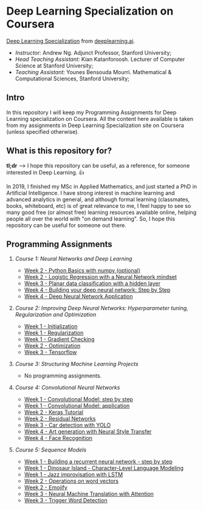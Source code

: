 # Deep Learning Specialization on Coursera
[Deep Learning Specialization](https://www.coursera.org/specializations/deep-learning) from [deeplearning.ai](https://www.deeplearning.ai/).

 * *Instructor:* Andrew Ng. Adjunct Professor, Stanford University;
 * *Head Teaching Assistant:* Kian Katanforoosh. Lecturer of Computer Science at Stanford University;
 * *Teaching Assistant:* Younes Bensouda Mourri. Mathematical & Computational Sciences, Stanford University;

## Intro
In this repository I will keep my Programming Assignments for Deep Learning specialization on Coursera. All the content here available is taken from my assignments in Deep Learning Specialization site on Coursera (unless specified otherwise).

## What is this repository for?
**tl;dr** --> I hope this repository can be useful, as a reference, for someone interested in Deep Learning. :+1:

In 2019, I finished my MSc in Applied Mathematics, and just started a PhD in Artificial Intelligence. I have strong interest in machine learning and advanced analytics in general, and although formal learning (classmates, books, whiteboard, etc) is of great relevance to me, I feel happy to see so many good free (or almost free) learning resources available online, helping people all over the world with "on demand learning". So, I hope this repository can be useful for someone out there.

## Programming Assignments

1. *Course 1: Neural Networks and Deep Learning*

	* [Week 2 - Python Basics with numpy (optional)](https://nbviewer.jupyter.org/github/errearanhas/Deep-Learning/blob/master/Programming%20Assignments/Course%201:%20Neural%20Networks%20and%20Deep%20Learning/Python_Basics_With_Numpy_v3.ipynb)
	* [Week 2 - Logistic Regression with a Neural Network mindset](https://nbviewer.jupyter.org/github/errearanhas/Deep-Learning/blob/master/Programming%20Assignments/Course%201:%20Neural%20Networks%20and%20Deep%20Learning/Logistic_Regression_with_a_Neural_Network_mindset_v5.ipynb)
	* [Week 3 - Planar data classification with a hidden layer](https://nbviewer.jupyter.org/github/errearanhas/Deep-Learning/blob/master/Programming%20Assignments/Course%201:%20Neural%20Networks%20and%20Deep%20Learning/Planar_data_classification_with_onehidden_layer_v6b.ipynb)
	* [Week 4 - Building your deep neural network: Step by Step](https://nbviewer.jupyter.org/github/errearanhas/Deep-Learning/blob/master/Programming%20Assignments/Course%201:%20Neural%20Networks%20and%20Deep%20Learning/Building_your_Deep_Neural_Network_Step_by_Step_v8.ipynb)
	* [Week 4 - Deep Neural Network Application](https://nbviewer.jupyter.org/github/errearanhas/Deep-Learning/blob/master/Programming%20Assignments/Course%201:%20Neural%20Networks%20and%20Deep%20Learning/Deep_Neural_Network_Application_v8.ipynb)

2. *Course 2: Improving Deep Neural Networks: Hyperparameter tuning, Regularization and Optimization*

	* [Week 1 - Initialization](https://nbviewer.jupyter.org/github/errearanhas/Deep-Learning/blob/master/Programming%20Assignments/Course%202%3A%20Improving%20Deep%20Neural%20Networks%3A%20Hyperparameter%20tuning%2C%20Regularization%20and%20Optimization/Initialization.ipynb)
	* [Week 1 - Regularization](https://nbviewer.jupyter.org/github/errearanhas/Deep-Learning/blob/master/Programming%20Assignments/Course%202%3A%20Improving%20Deep%20Neural%20Networks%3A%20Hyperparameter%20tuning%2C%20Regularization%20and%20Optimization/Regularization_v2.ipynb)
	* [Week 1 - Gradient Checking](https://nbviewer.jupyter.org/github/errearanhas/Deep-Learning/blob/master/Programming%20Assignments/Course%202%3A%20Improving%20Deep%20Neural%20Networks%3A%20Hyperparameter%20tuning%2C%20Regularization%20and%20Optimization/Gradient_Checking_v1.ipynb)
	* [Week 2 - Optimization](https://nbviewer.jupyter.org/github/errearanhas/Deep-Learning/blob/master/Programming%20Assignments/Course%202%3A%20Improving%20Deep%20Neural%20Networks%3A%20Hyperparameter%20tuning%2C%20Regularization%20and%20Optimization/Optimization_methods.ipynb)
	* [Week 3 - Tensorflow](https://nbviewer.jupyter.org/github/errearanhas/Deep-Learning/blob/master/Programming%20Assignments/Course%202%3A%20Improving%20Deep%20Neural%20Networks%3A%20Hyperparameter%20tuning%2C%20Regularization%20and%20Optimization/Tensorflow_Tutorial.ipynb)


3. *Course 3: Structuring Machine Learning Projects*

	* No programming assignments.

4. *Course 4: Convolutional Neural Networks*

	* [Week 1 - Convolutional Model: step by step](https://nbviewer.jupyter.org/github/errearanhas/Deep-Learning/blob/master/Programming%20Assignments/Course%204%3A%20Convolutional%20Neural%20Networks/Convolution_model_Step_by_Step_v2.ipynb)
	* [Week 1 - Convolutional Model: application](https://nbviewer.jupyter.org/github/errearanhas/Deep-Learning/blob/master/Programming%20Assignments/Course%204%3A%20Convolutional%20Neural%20Networks/Convolution_model_Application_v1.ipynb)
	* [Week 2 - Keras Tutorial](https://nbviewer.jupyter.org/github/errearanhas/Deep-Learning/blob/master/Programming%20Assignments/Course%204%3A%20Convolutional%20Neural%20Networks/Keras_Tutorial_v2a.ipynb)
	* [Week 2 - Residual Networks](https://nbviewer.jupyter.org/github/errearanhas/Deep-Learning/blob/master/Programming%20Assignments/Course%204%3A%20Convolutional%20Neural%20Networks/Residual_Networks_v2a.ipynb)
	* [Week 3 - Car detection with YOLO](https://nbviewer.jupyter.org/github/errearanhas/Deep-Learning/blob/master/Programming%20Assignments/Course%204%3A%20Convolutional%20Neural%20Networks/Autonomous_driving_application_Car_detection_v3a.ipynb)
	* [Week 4 - Art generation with Neural Style Transfer](https://nbviewer.jupyter.org/github/errearanhas/Deep-Learning/blob/master/Programming%20Assignments/Course%204%3A%20Convolutional%20Neural%20Networks/Art_Generation_with_Neural_Style_Transfer_v3a.ipynb)
	* [Week 4 - Face Recognition](https://nbviewer.jupyter.org/github/errearanhas/Deep-Learning/blob/master/Programming%20Assignments/Course%204%3A%20Convolutional%20Neural%20Networks/Face_Recognition_v3a.ipynb)


5. *Course 5: Sequence Models*

	* [Week 1 - Building a recurrent neural network - step by step](https://nbviewer.jupyter.org/github/errearanhas/Deep-Learning/blob/master/Programming%20Assignments/Course%205%3A%20Sequence%20Models/Building_a_Recurrent_Neural_Network-Step_by_Step-v1.ipynb)
	* [Week 1 - Dinosaur Island - Character-Level Language Modeling](https://nbviewer.jupyter.org/github/errearanhas/Deep-Learning/blob/master/Programming%20Assignments/Course%205%3A%20Sequence%20Models/Dinosaurus_Island_Character_level_language_model_final_v3a.ipynb)
	* [Week 1 - Jazz improvisation with LSTM](https://nbviewer.jupyter.org/github/errearanhas/Deep-Learning/blob/master/Programming%20Assignments/Course%205%3A%20Sequence%20Models/Improvise_a_Jazz_Solo_with_an_LSTM_Network_v3a.ipynb)
	* [Week 2 - Operations on word vectors](https://nbviewer.jupyter.org/github/errearanhas/Deep-Learning/blob/master/Programming%20Assignments/Course%205%3A%20Sequence%20Models/Operations_on_word_vectors_v2a.ipynb)
	* [Week 2 - Emojify](https://nbviewer.jupyter.org/github/errearanhas/Deep-Learning/blob/master/Programming%20Assignments/Course%205%3A%20Sequence%20Models/Emojify_v2a.ipynb)
	* [Week 3 - Neural Machine Translation with Attention](https://nbviewer.jupyter.org/github/errearanhas/Deep-Learning/blob/master/Programming%20Assignments/Course%205%3A%20Sequence%20Models/Neural_machine_translation_with_attention_v4a.ipynb)
	* [Week 3 - Trigger Word Detection](https://nbviewer.jupyter.org/github/errearanhas/Deep-Learning/blob/master/Programming%20Assignments/Course%205%3A%20Sequence%20Models/Trigger_word_detection_v1a.ipynb)
